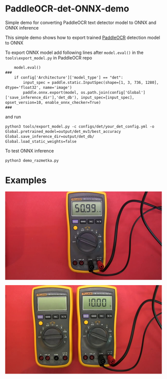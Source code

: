 # PaddleOCR-det-ONNX-demo
Simple demo for converting PaddleOCR text detector model to ONNX and ONNX inference 

This simple demo shows how to export trained [PaddleOCR](https://github.com/PaddlePaddle/PaddleOCR) detection model to ONNX

To export ONNX model add following lines after `model.eval()` in the `tools\export_model.py` in PaddleOCR repo
```
    model.eval()
###
    if config['Architecture']['model_type'] == "det":
        input_spec = paddle.static.InputSpec(shape=[1, 3, 736, 1280], dtype='float32', name='image')
        paddle.onnx.export(model, os.path.join(config['Global']['save_inference_dir'],'det_db'), input_spec=[input_spec], opset_version=10, enable_onnx_checker=True)
###
```
and run 
```
python3 tools/export_model.py -c configs/det/your_det_config.yml -o Global.pretrained_model=output/det_mv3/best_accuracy  Global.save_inference_dir=output/det_db/ Global.load_static_weights=false 
```

To test ONNX inference
```
python3 demo_razmetka.py
```

# Examples

![1](output/test_1280x720_01_out.jpg )

![2](output/test_1280x720_02_out.jpg )



